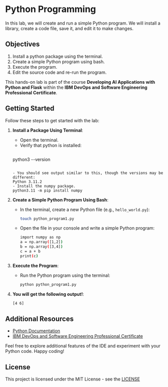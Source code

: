 # Python Programming 

In this lab, we will create and run a simple Python program. We will install a library, create a code file, save it, and edit it to make changes.

## Objectives

1. Install a python package using the terminal.
2. Create a simple Python program using bash.
3. Execute the program.
4. Edit the source code and re-run the program.

This hands-on lab is part of the course **Developing AI Applications with Python and Flask** within the **IBM DevOps and Software Engineering Professional Certificate**.

## Getting Started

Follow these steps to get started with the lab:

1. **Install a Package Using Terminal**:
   - Open the terminal.
   - Verify that python is installed:
     ```bash
    python3 --version
     ```
     
   - You should see output similar to this, though the versions may be different:
    Python 3.11.2
   - Install the numpy package.
     python3.11 -m pip install numpy

2. **Create a Simple Python Program Using Bash**:
   - In the terminal, create a new Python file (e.g., `hello_world.py`):
     ```bash
     touch python_program1.py
     ```
   - Open the file in your console and write a simple Python program:
     ```bash
     import numpy as np
     a = np.array([1,2])
     b = np.array([3,4])
     c = a + b
     print(c)
     ```
     
3. **Execute the Program**:
   - Run the Python program using the terminal:
     ```bash
     python python_program1.py
     ```

4. **You will get the following output!**:
     ```bash
     [4 6]
     ```

## Additional Resources

- [Python Documentation](https://docs.python.org/3/)
- [IBM DevOps and Software Engineering Professional Certificate](https://www.ibm.com/training/certification/)

Feel free to explore additional features of the IDE and experiment with your Python code. Happy coding!

## License

This project is licensed under the MIT License - see the [LICENSE](LICENSE) 
